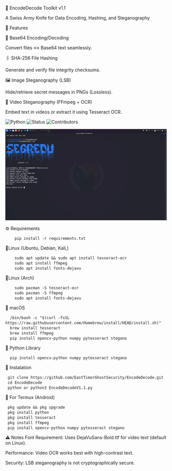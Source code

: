 🔐 EncodeDecode Toolkit v1.1

A Swiss Army Knife for Data Encoding, Hashing, and Steganography

🌟 Features

   🔢 Base64 Encoding/Decoding
    
   Convert files ↔ Base64 text seamlessly.

   🖇️ SHA-256 File Hashing
     
   Generate and verify file integrity checksums.
   
   🖼️ Image Steganography (LSB)
   
   Hide/retrieve secret messages in PNGs (Lossless).
   
   🎥 Video Steganography (FFmpeg + OCR)
      
   Embed text in videos or extract it using Tesseract OCR.


![Python](https://img.shields.io/badge/Python-3.8+-blue?style=for-the-badge&logo=python)
![Status](https://img.shields.io/badge/Ready-yellow?style=for-the-badge)
![Contributors](https://img.shields.io/badge/Contributors-EastTimorGhostSecurity-green?style=for-the-badge)


![My Photo](./Segredu.png)



⚙ Requirements

        pip install -r requirements.txt

🐧Linux (Ubuntu, Debian, Kali,)
        
        sudo apt update && sudo apt install tesseract-ocr
        sudo apt install ffmpeg
        sudo apt install fonts-dejavu
   
 🐧Linux (Arch)
 
        sudo pacman -S tesseract-ocr
        sudo pacman -S ffmpeg
        sudo apt install fonts-dejavu
   
  🍏 macOS
      
      /bin/bash -c "$(curl -fsSL https://raw.githubusercontent.com/Homebrew/install/HEAD/install.sh)"
      brew install tesseract
      brew install ffmpeg
      pip install opencv-python numpy pytesseract stegano
 
 🐍 Python Library

      pip install opencv-python numpy pytesseract stegano


 🚀 Instalation

     git clone https://github.com/EastTimorGhostSecurity/EncodeDecode.git
     cd EncodeDecode
     python or python3 EncodeDecodeV1.1.py

 📱 For Termux (Android)
     
     pkg update && pkg upgrade
     pkg install python
     pkg install tesseract
     pkg install ffmpeg
     pip install opencv-python numpy pytesseract stegano

⚠️ Notes
   Font Requirement: Uses DejaVuSans-Bold.ttf for video text (default on Linux).
    
   Performance: Video OCR works best with high-contrast text.

   Security: LSB steganography is not cryptographically secure.
